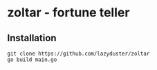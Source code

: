 # zoltar - fortune teller

## Installation
```
git clone https://github.com/lazyduster/zoltar
go build main.go
```
